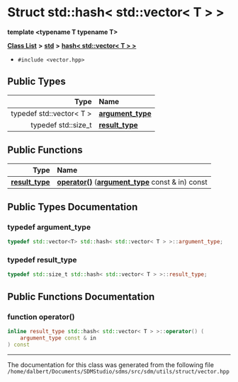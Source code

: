 
<NavBar active_item_id="2"/>

# Struct std::hash&lt; std::vector&lt; T &gt; &gt;

**template &lt;typename T typename T&gt;**


[**Class List**](annotated.md) **>** [**std**](namespacestd.md) **>** [**hash&lt; std::vector&lt; T &gt; &gt;**](structstd_1_1hash_3_01std_1_1vector_3_01T_01_4_01_4.md)





* `#include <vector.hpp>`











## Public Types

| Type | Name |
| ---: | :--- |
| typedef std::vector&lt; T &gt; | [**argument\_type**](structstd_1_1hash_3_01std_1_1vector_3_01T_01_4_01_4.md#typedef-argument-type)  <br> |
| typedef std::size\_t | [**result\_type**](structstd_1_1hash_3_01std_1_1vector_3_01T_01_4_01_4.md#typedef-result-type)  <br> |




## Public Functions

| Type | Name |
| ---: | :--- |
|  [**result\_type**](structstd_1_1hash_3_01std_1_1vector_3_01T_01_4_01_4.md#typedef-result-type) | [**operator()**](structstd_1_1hash_3_01std_1_1vector_3_01T_01_4_01_4.md#function-operator()) ([**argument\_type**](structstd_1_1hash_3_01std_1_1vector_3_01T_01_4_01_4.md#typedef-argument-type) const & in) const<br> |








## Public Types Documentation


### typedef argument\_type 


```cpp
typedef std::vector<T> std::hash< std::vector< T > >::argument_type;
```



### typedef result\_type 


```cpp
typedef std::size_t std::hash< std::vector< T > >::result_type;
```


## Public Functions Documentation


### function operator() 


```cpp
inline result_type std::hash< std::vector< T > >::operator() (
    argument_type const & in
) const
```



------------------------------
The documentation for this class was generated from the following file `/home/dalbert/Documents/SDMStudio/sdms/src/sdm/utils/struct/vector.hpp`